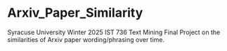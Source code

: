# Arxiv_Paper_Similarity
Syracuse University Winter 2025 IST 736 Text Mining Final Project on the similarities of Arxiv paper wording/phrasing over time.
